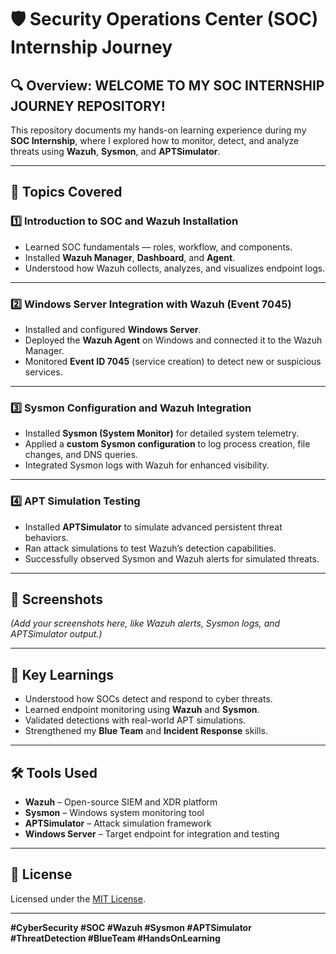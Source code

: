 # 🛡️ Security Operations Center (SOC) Internship Journey

## 🔍 Overview: WELCOME TO MY SOC INTERNSHIP JOURNEY REPOSITORY!
This repository documents my hands-on learning experience during my **SOC Internship**, where I explored how to monitor, detect, and analyze threats using **Wazuh**, **Sysmon**, and **APTSimulator**.

---

## 🧩 Topics Covered

### 1️⃣ Introduction to SOC and Wazuh Installation
- Learned SOC fundamentals — roles, workflow, and components.
- Installed **Wazuh Manager**, **Dashboard**, and **Agent**.
- Understood how Wazuh collects, analyzes, and visualizes endpoint logs.

---

### 2️⃣ Windows Server Integration with Wazuh (Event 7045)
- Installed and configured **Windows Server**.
- Deployed the **Wazuh Agent** on Windows and connected it to the Wazuh Manager.
- Monitored **Event ID 7045** (service creation) to detect new or suspicious services.

---

### 3️⃣ Sysmon Configuration and Wazuh Integration
- Installed **Sysmon (System Monitor)** for detailed system telemetry.
- Applied a **custom Sysmon configuration** to log process creation, file changes, and DNS queries.
- Integrated Sysmon logs with Wazuh for enhanced visibility.

---

### 4️⃣ APT Simulation Testing
- Installed **APTSimulator** to simulate advanced persistent threat behaviors.
- Ran attack simulations to test Wazuh’s detection capabilities.
- Successfully observed Sysmon and Wazuh alerts for simulated threats.

---

## 📸 Screenshots
*(Add your screenshots here, like Wazuh alerts, Sysmon logs, and APTSimulator output.)*

---

## 🧠 Key Learnings
- Understood how SOCs detect and respond to cyber threats.  
- Learned endpoint monitoring using **Wazuh** and **Sysmon**.  
- Validated detections with real-world APT simulations.  
- Strengthened my **Blue Team** and **Incident Response** skills.

---

## 🛠️ Tools Used
- **Wazuh** – Open-source SIEM and XDR platform  
- **Sysmon** – Windows system monitoring tool  
- **APTSimulator** – Attack simulation framework  
- **Windows Server** – Target endpoint for integration and testing  

---

## 🧾 License
Licensed under the [MIT License](LICENSE).

---

**#CyberSecurity #SOC #Wazuh #Sysmon #APTSimulator #ThreatDetection #BlueTeam #HandsOnLearning**

